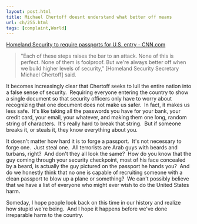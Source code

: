 ```yaml
---
layout: post.html
title: Michael Chertoff doesnt understand what better off means
url: ch/255.html
tags: [complaint,World]
---
```

[Homeland Security to require passports for U.S. entry - CNN.com](http://www.cnn.com/2006/TRAVEL/11/22/passports.air.ap/index.html?eref=rss_topstories)

> "Each of these steps raises the bar to an attack. None of this is perfect. None of them is foolproof. But we're always better off when we build higher levels of security," [Homeland Security Secretary Michael Chertoff] said.

It becomes increasingly clear that Chertoff seeks to lull the entire nation into a false sense of security.  Requiring everyone entering the country to show a single document so that security officers only have to worry about recognizing that one document does not make us safer.  In fact, it makes us less safe.  It's like taking all the passwords you have for your bank, your credit card, your email, your whatever, and making them one long, random string of characters.  It's really hard to break that string.  But if someone breaks it, or steals it, they know everything about you.

It doesn't matter how hard it is to forge a passport.  It's not necessary to forge one.  Just steal one.  All terrorists are Arab guys with beards and turbans, right?  And don't they all look the same?  How do you know that the guy coming through your security checkpoint, most of his face concealed by a beard, is actually the guy pictured on the passport he hands you?  And do we honestly think that no one is capable of recruiting someone with a clean passport to blow up a plane or something?  We can't possibly believe that we have a list of everyone who might ever wish to do the United States harm.

Someday, I hope people look back on this time in our history and realize how stupid we're being.  And I hope it happens before we've done irreparable harm to the country.
